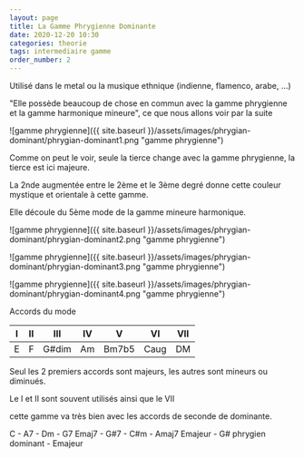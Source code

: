```yaml
---
layout: page
title: La Gamme Phrygienne Dominante
date: 2020-12-20 10:30
categories: theorie
tags: intermediaire gamme
order_number: 2
---
```


Utilisé dans le metal ou la musique ethnique (indienne, flamenco, arabe, ...)

"Elle possède beaucoup de chose en commun avec la gamme phrygienne et la gamme harmonique mineure", ce que nous allons voir par la suite

![gamme phrygienne]({{ site.baseurl }}/assets/images/phrygian-dominant/phrygian-dominant1.png "gamme phrygienne")

Comme on peut le voir, seule la tierce change avec la gamme phrygienne, la tierce est ici majeure.

La 2nde augmentée entre le 2ème et le 3ème degré donne cette couleur mystique et orientale à cette gamme.

Elle découle du 5ème mode de la gamme mineure harmonique.


![gamme phrygienne]({{ site.baseurl }}/assets/images/phrygian-dominant/phrygian-dominant2.png "gamme phrygienne")

![gamme phrygienne]({{ site.baseurl }}/assets/images/phrygian-dominant/phrygian-dominant3.png "gamme phrygienne")

![gamme phrygienne]({{ site.baseurl }}/assets/images/phrygian-dominant/phrygian-dominant4.png "gamme phrygienne")


Accords du mode

| I | II |  III  | IV |   V   |  VI  | VII |
|---|----|-------|----|-------|------|-----|
| E |  F | G#dim | Am | Bm7b5 | Caug |  DM |

Seul les 2 premiers accords sont majeurs, les autres sont mineurs ou diminués.

Le I et II sont souvent utilisés ainsi que le VII

cette gamme va très bien avec les accords de seconde de dominante.

C       - A7                   - Dm  - G7
Emaj7   - G#7                  - C#m - Amaj7
Emajeur - G# phrygien dominant - Emajeur